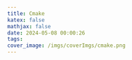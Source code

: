 ```yaml
---
title: Cmake
katex: false
mathjax: false
date: 2024-05-08 00:00:26
tags:
cover_image: /imgs/coverImgs/cmake.png
---
```

